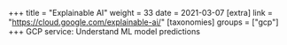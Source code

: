 +++
title = "Explainable AI"
weight = 33
date = 2021-03-07
[extra]
link = "https://cloud.google.com/explainable-ai/"
[taxonomies]
groups = ["gcp"]
+++
GCP service: Understand ML model predictions

